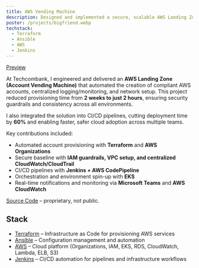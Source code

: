 ```yaml
---
title: AWS Vending Machine
description: Designed and implemented a secure, scalable AWS Landing Zone for Techcombank, enabling automated account provisioning, centralized governance, and seamless CI/CD integration. Leveraged Terraform, Ansible, and AWS native services to drastically reduce provisioning time, improve compliance, and streamline cloud adoption for enterprise-scale workloads.
poster: /projects/bigfriend.webp
techstack:
  - Terraform
  - Ansible
  - AWS
  - Jenkins
---
```


[Preview](https://bigfriend.fr/)

At Techcombank, I engineered and delivered an **AWS Landing Zone (Account Vending Machine)** that automated the creation of compliant AWS accounts, centralized logging/monitoring, and network setup. This project reduced provisioning time from **2 weeks to just 2 hours**, ensuring security guardrails and consistency across all environments.

I also integrated the solution into CI/CD pipelines, cutting deployment time by **60%** and enabling faster, safer cloud adoption across multiple teams.

Key contributions included:

- Automated account provisioning with **Terraform** and **AWS Organizations**
- Secure baseline with **IAM guardrails, VPC setup, and centralized CloudWatch/CloudTrail**
- CI/CD pipelines with **Jenkins + AWS CodePipeline**
- Orchestration and environment spin-up with **EKS**
- Real-time notifications and monitoring via **Microsoft Teams** and **AWS CloudWatch**

[Source Code](#) – proprietary, not public.

## Stack

- [Terraform](https://www.terraform.io/) – Infrastructure as Code for provisioning AWS services
- [Ansible](https://www.ansible.com/) – Configuration management and automation
- [AWS](https://aws.amazon.com/) – Cloud platform (Organizations, IAM, EKS, RDS, CloudWatch, Lambda, ELB, S3)
- [Jenkins](https://www.jenkins.io/) – CI/CD automation for pipelines and infrastructure workflows
